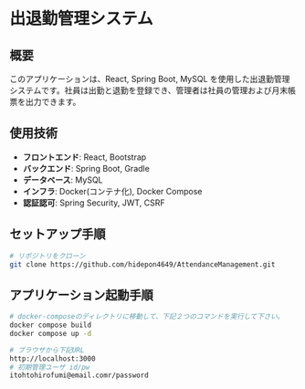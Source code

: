 # 出退勤管理システム

## 概要

このアプリケーションは、React, Spring Boot, MySQL を使用した出退勤管理システムです。社員は出勤と退勤を登録でき、管理者は社員の管理および月末帳票を出力できます。

## 使用技術

- **フロントエンド**: React, Bootstrap
- **バックエンド**: Spring Boot, Gradle
- **データベース**: MySQL
- **インフラ**: Docker(コンテナ化), Docker Compose
- **認証認可**: Spring Security, JWT, CSRF

## セットアップ手順

```bash
# リポジトリをクローン
git clone https://github.com/hidepon4649/AttendanceManagement.git
```

## アプリケーション起動手順

```bash
# docker-composeのディレクトリに移動して、下記２つのコマンドを実行して下さい。
docker compose build
docker compose up -d

# ブラウザから下記URL
http://localhost:3000
# 初期管理ユーザ id/pw
itohtohirofumi@email.comr/password
```
